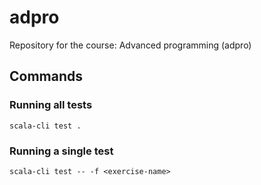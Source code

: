 # adpro

Repository for the course: Advanced programming (adpro)

## Commands

### Running all tests

```shell
scala-cli test .
```

### Running a single test
  
```shell
scala-cli test -- -f <exercise-name>
```
